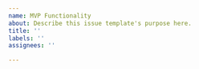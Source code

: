 ```yaml
---
name: MVP Functionality
about: Describe this issue template's purpose here.
title: ''
labels: ''
assignees: ''

---
```



